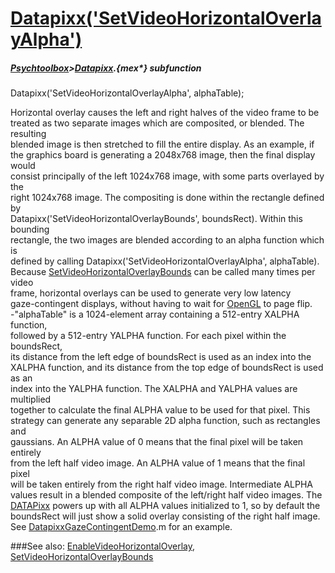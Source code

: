 # [Datapixx('SetVideoHorizontalOverlayAlpha')](Datapixx-SetVideoHorizontalOverlayAlpha) 
##### [Psychtoolbox](Psychtoolbox)>[Datapixx](Datapixx).{mex*} subfunction

Datapixx('SetVideoHorizontalOverlayAlpha', alphaTable);

Horizontal overlay causes the left and right halves of the video frame to be  
treated as two separate images which are composited, or blended. The resulting  
blended image is then stretched to fill the entire display. As an example, if  
the graphics board is generating a 2048x768 image, then the final display would  
consist principally of the left 1024x768 image, with some parts overlayed by the  
right 1024x768 image. The compositing is done within the rectangle defined by  
Datapixx('SetVideoHorizontalOverlayBounds', boundsRect). Within this bounding  
rectangle, the two images are blended according to an alpha function which is  
defined by calling Datapixx('SetVideoHorizontalOverlayAlpha', alphaTable).  
Because [SetVideoHorizontalOverlayBounds](SetVideoHorizontalOverlayBounds) can be called many times per video  
frame, horizontal overlays can be used to generate very low latency  
gaze-contingent displays, without having to wait for [OpenGL](OpenGL) to page flip.  
-"alphaTable" is a 1024-element array containing a 512-entry XALPHA function,  
followed by a 512-entry YALPHA function. For each pixel within the boundsRect,  
its distance from the left edge of boundsRect is used as an index into the  
XALPHA function, and its distance from the top edge of boundsRect is used as an  
index into the YALPHA function. The XALPHA and YALPHA values are multiplied  
together to calculate the final ALPHA value to be used for that pixel. This  
strategy can generate any separable 2D alpha function, such as rectangles and  
gaussians. An ALPHA value of 0 means that the final pixel will be taken entirely  
from the left half video image. An ALPHA value of 1 means that the final pixel  
will be taken entirely from the right half video image. Intermediate ALPHA  
values result in a blended composite of the left/right half video images. The  
[DATAPixx](DATAPixx) powers up with all ALPHA values initialized to 1, so by default the  
boundsRect will just show a solid overlay consisting of the right half image.  
See [DatapixxGazeContingentDemo](DatapixxGazeContingentDemo).m for an example.  
  


###See also:
[EnableVideoHorizontalOverlay](Datapixx-EnableVideoHorizontalOverlay), [SetVideoHorizontalOverlayBounds](Datapixx-SetVideoHorizontalOverlayBounds)
